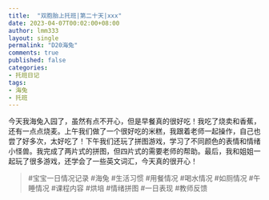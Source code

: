 ```yaml
---
title:  "双胞胎上托班|第二十天|xxx"
date: 2023-04-07T00:02:00+08:00
author: lmm333
layout: single
permalink: "D20海兔"
comments: true
published: false
categories:
- 托班日记
tags:
- 海兔
- 托班
---
```

今天我海兔入园了，虽然有点不开心，但是早餐真的很好吃！我吃了烧卖和香蕉，还有一点点烧麦。上午我们做了一个很好吃的米糕，我跟着老师一起操作，自己也尝了好多次，太好吃了！下午我们还玩了拼图游戏，学习了不同颜色的表情和情绪小怪兽。我完成了两片式的拼图，但四片式的需要老师的帮助。最后，我和姐姐一起玩了很多游戏，还学会了一些英文词汇，今天真的很开心！

> #宝宝一日情况记录 #海兔 #生活习惯 #用餐情况 #喝水情况 #如厕情况 #午睡情况 #课程内容 #烘培 #情绪拼图 #一日表现 #教师反馈
